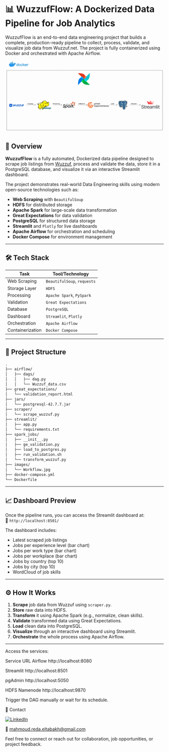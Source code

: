 # 📊 WuzzufFlow: A Dockerized Data Pipeline for Job Analytics
WuzzufFlow is an end-to-end data engineering project that builds a complete, production-ready pipeline to collect, process, validate, and visualize job data from Wuzzuf.net. The project is fully containerized using Docker and orchestrated with Apache Airflow.

![Workflow](Images/Workflow.jpg)

## 🚀 Overview

**WuzzufFlow** is a fully automated, Dockerized data pipeline designed to scrape job listings from [Wuzzuf](https://wuzzuf.net), process and validate the data, store it in a PostgreSQL database, and visualize it via an interactive Streamlit dashboard.

The project demonstrates real-world Data Engineering skills using modern open-source technologies such as:

- **Web Scraping** with `BeautifulSoup`
- **HDFS** for distributed storage
- **Apache Spark** for large-scale data transformation
- **Great Expectations** for data validation
- **PostgreSQL** for structured data storage
- **Streamlit** and `Plotly` for live dashboards
- **Apache Airflow** for orchestration and scheduling
- **Docker Compose** for environment management

---

## 🛠️ Tech Stack

| Task             | Tool/Technology             |
|------------------|-----------------------------|
| Web Scraping     | `BeautifulSoup`, `requests` |
| Storage Layer    | `HDFS`                      |
| Processing       | `Apache Spark`, `PySpark`   |
| Validation       | `Great Expectations`        |
| Database         | `PostgreSQL`                |
| Dashboard        | `Streamlit`, `Plotly`       |
| Orchestration    | `Apache Airflow`            |
| Containerization | `Docker Compose`            |

---

## 📂 Project Structure


```
.
├── airflow/
│   ├── dags/
│   │   ├── dag.py
│   │   └── Wuzzuf_data.csv
├── great_expectations/
│   └── validation_report.html
├── jars/
│   └── postgresql-42.7.7.jar
├── scraper/
│   └── scrape_wuzzuf.py
├── streamlit/
│   ├── app.py
│   └── requirements.txt
├── spark_jobs/
│   ├── __init__.py
│   ├── ge_validation.py
│   ├── load_to_postgres.py
│   ├── run_validation.sh
│   └── transform_wuzzuf.py
├── images/
│   └── Workflow.jpg
├── docker-compose.yml
└── Dockerfile
```




---

## 📈 Dashboard Preview

Once the pipeline runs, you can access the Streamlit dashboard at:  
📍 `http://localhost:8501/`

The dashboard includes:

- Latest scraped job listings  
- Jobs per experience level (bar chart)  
- Jobs per work type (bar chart)
- Jobs per workplace (bar chart)  
- Jobs by country (top 10) 
- Jobs by city (top 10)  
- WordCloud of job skills  

---

## ⚙️ How It Works

1. **Scrape** job data from Wuzzuf using `scraper.py`.
2. **Store** raw data into HDFS.
3. **Transform** it using Apache Spark (e.g., normalize, clean skills).
4. **Validate** transformed data using Great Expectations.
5. **Load** clean data into PostgreSQL.
6. **Visualize** through an interactive dashboard using Streamlit.
7. **Orchestrate** the whole process using Apache Airflow.

---

Access the services:

Service	URL
Airflow	http://localhost:8080

Streamlit	http://localhost:8501

pgAdmin 	http://localhost:5050

HDFS Namenode	http://localhost:9870

Trigger the DAG manually or wait for its schedule.

📧 Contact

[![LinkedIn](https://img.shields.io/badge/LinkedIn-Mahmoud_Reda-blue?style=flat&logo=linkedin)](https://www.linkedin.com/in/mahmoud-reda2001/)


📧 mahmoud.reda.eltabakh@gmail.com

Feel free to connect or reach out for collaboration, job opportunities, or project feedback.



